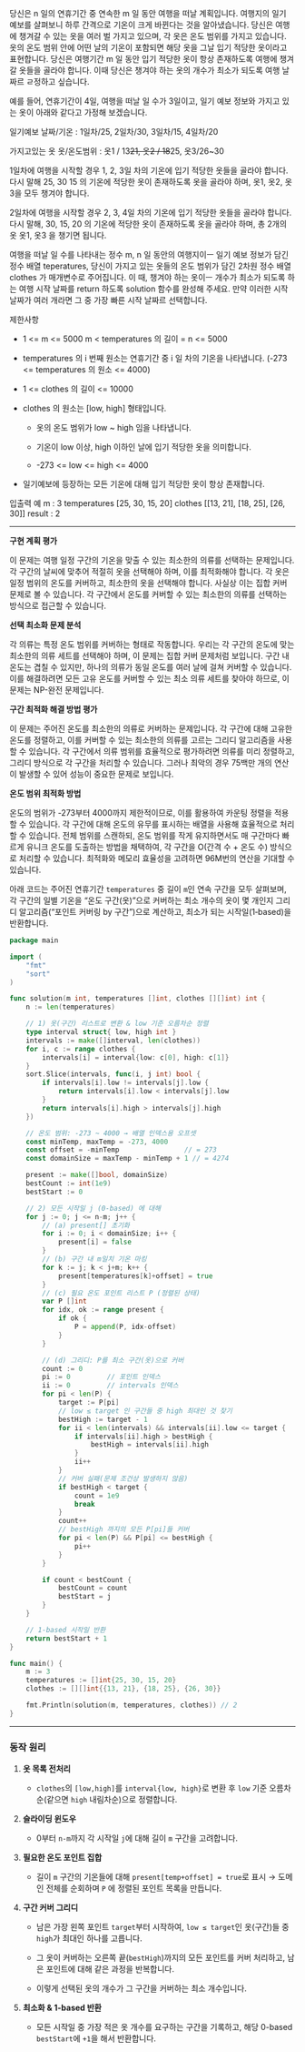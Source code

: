 당신은 n 일의 연휴기간 중 연속한 m 일 동안 여행을 떠날 계획입니다. 여행지의 일기 예보를 살펴보니 하루 간격으로 기온이 크게 바뀐다는 것을 알아냈습니다. 당신은 여행에 챙겨갈 수 있는 옷을 여러 벌 가지고 있으며, 각 옷은 온도 범위를 가지고 있습니다. 옷의 온도 범위 안에 어떤 날의 기온이 포함되면 해당 옷을 그날 입기 적당한 옷이라고 표현합니다. 당신은 여행기간 m 일 동안 입기 적당한 옷이 항상 존재하도록 여행에 챙겨갈 옷들을 골라야 합니다. 이때 당신은 챙겨야 하는 옷의 개수가 최소가 되도록 여행 날짜르 ㄹ정하고 싶습니다.

예를 들어, 연휴기간이 4일, 여행을 떠날 일 수가 3일이고, 일기 예보 정보와 가지고 있는 옷이 아래와 같다고 가정해 보겠습니다.

일기예보 날짜/기온 : 1일차/25, 2일차/30, 3일차/15, 4일차/20

가지고있는 옷 옷/온도범위 : 옷1 / 13~~21, 옷2 / 18~~25, 옷3/26~30

1일차에 여행을 시작할 경우 1, 2, 3일 차의 기온에 입기 적당한 옷들을 골라야 합니다. 다시 말해 25, 30 15 의 기온에 적당한 옷이 존재하도록 옷을 골라야 하며, 옷1, 옷2, 옷3을 모두 챙겨야 합니다.

2일차에 여행을 시작할 경우 2, 3, 4일 차의 기온에 입기 적당한 옷들을 골라야 합니다. 다시 말해, 30, 15, 20 의 기온에 적당한 옷이 존재하도록 옷을 골라야 하며, 총 2개의 옷 옷1, 옷3 을 챙기면 됩니다.

여행을 떠날 일 수를 나타내는 정수 m, n 일 동안의 여행지이ㅡ 일기 예보 정보가 담긴 정수 배열 teperatures, 당신이 가지고 있는 옷들의 온도 범위가 담긴 2차원 정수 배열 clothes 가 매개변수로 주어집니다. 이 때, 챙겨야 하는 옷이ㅡ 개수가 최소가 되도록 하는 여행 시작 날짜를 return 하도록 solution 함수를 완성해 주세요. 만약 이러한 시작 날짜가 여러 개라면 그 중 가장 빠른 시작 날짜르 선택합니다.

제한사항

- 1 <= m <= 5000 m < temperatures 의 길이 = n <= 5000
    
- temperatures 의 i 번째 원소는 연휴기간 중 i 일 차의 기온을 나타냅니다. (-273 <= temperatures 의 원소 <= 4000)
    
- 1 <= clothes 의 길이 <= 10000
    
- clothes 의 원소는 [low, high] 형태입니다.
    
    - 옷의 온도 범위가 low ~ high 임을 나타냅니다.
        
    - 기온이 low 이상, high 이하인 날에 입기 적당한 옷을 의미합니다.
        
    - -273 <= low <= high <= 4000
        
- 일기예보에 등장하는 모든 기온에 대해 입기 적당한 옷이 항상 존재합니다.
    

입출력 예 m : 3 temperatures [25, 30, 15, 20] clothes [[13, 21], [18, 25], [26, 30]] result : 2

---


**구현 계획 평가**

이 문제는 여행 일정 구간의 기온을 맞출 수 있는 최소한의 의류를 선택하는 문제입니다. 각 구간의 날씨에 맞추어 적절히 옷을 선택해야 하며, 이를 최적화해야 합니다. 각 옷은 일정 범위의 온도를 커버하고, 최소한의 옷을 선택해야 합니다. 사실상 이는 집합 커버 문제로 볼 수 있습니다. 각 구간에서 온도를 커버할 수 있는 최소한의 의류를 선택하는 방식으로 접근할 수 있습니다.

**선택 최소화 문제 분석**

각 의류는 특정 온도 범위를 커버하는 형태로 작동합니다. 우리는 각 구간의 온도에 맞는 최소한의 의류 세트를 선택해야 하며, 이 문제는 집합 커버 문제처럼 보입니다. 구간 내 온도는 겹칠 수 있지만, 하나의 의류가 동일 온도를 여러 날에 걸쳐 커버할 수 있습니다. 이를 해결하려면 모든 고유 온도를 커버할 수 있는 최소 의류 세트를 찾아야 하므로, 이 문제는 NP-완전 문제입니다.

**구간 최적화 해결 방법 평가**

이 문제는 주어진 온도를 최소한의 의류로 커버하는 문제입니다. 각 구간에 대해 고유한 온도를 정렬하고, 이를 커버할 수 있는 최소한의 의류를 고르는 그리디 알고리즘을 사용할 수 있습니다. 각 구간에서 의류 범위를 효율적으로 평가하려면 의류를 미리 정렬하고, 그리디 방식으로 각 구간을 처리할 수 있습니다. 그러나 최악의 경우 75백만 개의 연산이 발생할 수 있어 성능이 중요한 문제로 보입니다.

**온도 범위 최적화 방법**

온도의 범위가 -273부터 4000까지 제한적이므로, 이를 활용하여 카운팅 정렬을 적용할 수 있습니다. 각 구간에 대해 온도의 유무를 표시하는 배열을 사용해 효율적으로 처리할 수 있습니다. 전체 범위를 스캔하되, 온도 범위를 작게 유지하면서도 매 구간마다 빠르게 유니크 온도를 도출하는 방법을 채택하여, 각 구간을 O(간격 수 + 온도 수) 방식으로 처리할 수 있습니다. 최적화와 메모리 효율성을 고려하면 96M번의 연산을 기대할 수 있습니다.

아래 코드는 주어진 연휴기간 `temperatures` 중 길이 `m`인 연속 구간을 모두 살펴보며, 각 구간의 일별 기온을 “온도 구간(옷)”으로 커버하는 최소 개수의 옷이 몇 개인지 그리디 알고리즘(“포인트 커버링 by 구간”)으로 계산하고, 최소가 되는 시작일(1‑based)을 반환합니다.

```go
package main

import (
	"fmt"
	"sort"
)

func solution(m int, temperatures []int, clothes [][]int) int {
	n := len(temperatures)

	// 1) 옷(구간) 리스트로 변환 & low 기준 오름차순 정렬
	type interval struct{ low, high int }
	intervals := make([]interval, len(clothes))
	for i, c := range clothes {
		intervals[i] = interval{low: c[0], high: c[1]}
	}
	sort.Slice(intervals, func(i, j int) bool {
		if intervals[i].low != intervals[j].low {
			return intervals[i].low < intervals[j].low
		}
		return intervals[i].high > intervals[j].high
	})

	// 온도 범위: -273 ~ 4000 → 배열 인덱스용 오프셋
	const minTemp, maxTemp = -273, 4000
	const offset = -minTemp                // = 273
	const domainSize = maxTemp - minTemp + 1 // = 4274

	present := make([]bool, domainSize)
	bestCount := int(1e9)
	bestStart := 0

	// 2) 모든 시작일 j (0-based) 에 대해
	for j := 0; j <= n-m; j++ {
		// (a) present[] 초기화
		for i := 0; i < domainSize; i++ {
			present[i] = false
		}
		// (b) 구간 내 m일치 기온 마킹
		for k := j; k < j+m; k++ {
			present[temperatures[k]+offset] = true
		}
		// (c) 필요 온도 포인트 리스트 P (정렬된 상태)
		var P []int
		for idx, ok := range present {
			if ok {
				P = append(P, idx-offset)
			}
		}

		// (d) 그리디: P를 최소 구간(옷)으로 커버
		count := 0
		pi := 0         // 포인트 인덱스
		ii := 0         // intervals 인덱스
		for pi < len(P) {
			target := P[pi]
			// low ≤ target 인 구간들 중 high 최대인 것 찾기
			bestHigh := target - 1
			for ii < len(intervals) && intervals[ii].low <= target {
				if intervals[ii].high > bestHigh {
					bestHigh = intervals[ii].high
				}
				ii++
			}
			// 커버 실패(문제 조건상 발생하지 않음)
			if bestHigh < target {
				count = 1e9
				break
			}
			count++
			// bestHigh 까지의 모든 P[pi]들 커버
			for pi < len(P) && P[pi] <= bestHigh {
				pi++
			}
		}

		if count < bestCount {
			bestCount = count
			bestStart = j
		}
	}

	// 1-based 시작일 반환
	return bestStart + 1
}

func main() {
	m := 3
	temperatures := []int{25, 30, 15, 20}
	clothes := [][]int{{13, 21}, {18, 25}, {26, 30}}

	fmt.Println(solution(m, temperatures, clothes)) // 2
}
```

---

### 동작 원리

1. **옷 목록 전처리**
    
    - `clothes`의 `[low,high]`를 `interval{low, high}`로 변환 후 `low` 기준 오름차순(같으면 `high` 내림차순)으로 정렬합니다.
        
2. **슬라이딩 윈도우**
    
    - 0부터 `n-m`까지 각 시작일 `j`에 대해 길이 `m` 구간을 고려합니다.
        
3. **필요한 온도 포인트 집합**
    
    - 길이 `m` 구간의 기온들에 대해 `present[temp+offset] = true`로 표시 → 도메인 전체를 순회하며 `P` 에 정렬된 포인트 목록을 만듭니다.
        
4. **구간 커버 그리디**
    
    - 남은 가장 왼쪽 포인트 `target`부터 시작하여, `low ≤ target`인 옷(구간)들 중 `high`가 최대인 하나를 고릅니다.
        
    - 그 옷이 커버하는 오른쪽 끝(`bestHigh`)까지의 모든 포인트를 커버 처리하고, 남은 포인트에 대해 같은 과정을 반복합니다.
        
    - 이렇게 선택된 옷의 개수가 그 구간을 커버하는 최소 개수입니다.
        
5. **최소화 & 1-based 반환**
    
    - 모든 시작일 중 가장 적은 옷 개수를 요구하는 구간을 기록하고, 해당 0-based `bestStart`에 `+1`을 해서 반환합니다.
        
